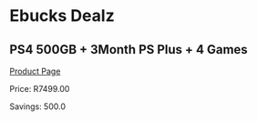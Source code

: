 
# Ebucks Dealz
## PS4 500GB + 3Month PS Plus + 4 Games
[Product Page](https://www.ebucks.com/web/shop/productSelected.do?prodId=1138435338&catId=362035926)

Price: R7499.00

Savings: 500.0


	